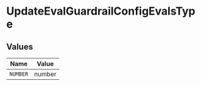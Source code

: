 # UpdateEvalGuardrailConfigEvalsType


## Values

| Name     | Value    |
| -------- | -------- |
| `NUMBER` | number   |